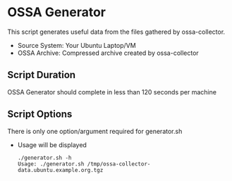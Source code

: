 # OSSA Generator

This script generates useful data from the files gathered by ossa-collector.

* Source System: Your Ubuntu Laptop/VM
*  OSSA Archive: Compressed archive created by ossa-collector 

## Script Duration

OSSA Generator should complete in less than 120 seconds per machine

## Script Options

There is only one option/argument required for generator.sh

* Usage will be displayed
	
	```
	./generator.sh -h	
	Usage: ./generator.sh /tmp/ossa-collector-data.ubuntu.example.org.tgz
	```
